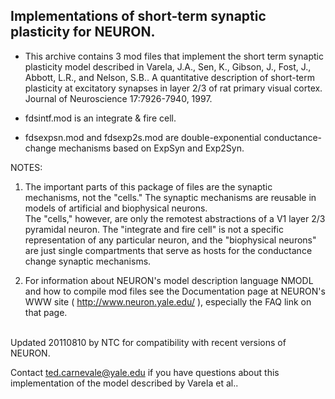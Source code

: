## Implementations of short-term synaptic plasticity for NEURON.

- This archive contains 3 mod files that implement the short term 
synaptic plasticity model described in
  Varela, J.A., Sen, K., Gibson, J., Fost, J., Abbott, L.R., 
  and Nelson, S.B.. 
  A quantitative description of short-term plasticity at 
  excitatory synapses in layer 2/3 of rat primary visual cortex.
  Journal of Neuroscience 17:7926-7940, 1997.

- fdsintf.mod is an integrate & fire cell.

- fdsexpsn.mod and fdsexp2s.mod are double-exponential 
conductance-change mechanisms based on ExpSyn and Exp2Syn.

NOTES:  

1.  The important parts of this package of files are the 
synaptic mechanisms, not the "cells."  The synaptic mechanisms
are reusable in models of artificial and biophysical neurons.  
The "cells," however, are only the remotest abstractions of a 
V1 layer 2/3 pyramidal neuron.  The "integrate and fire cell" 
is not a specific representation of any particular neuron, 
and the "biophysical neurons" are just single compartments 
that serve as hosts for the conductance change synaptic 
mechanisms.

2.  For information about NEURON's model description language 
NMODL and how to compile mod files see the Documentation 
page at NEURON's WWW site ( http://www.neuron.yale.edu/ ), 
especially the FAQ link on that page.

\
Updated 20110810 by NTC for compatibility with recent versions 
of NEURON.

Contact ted.carnevale@yale.edu if you have questions about 
this implementation of the model described by Varela et al..
